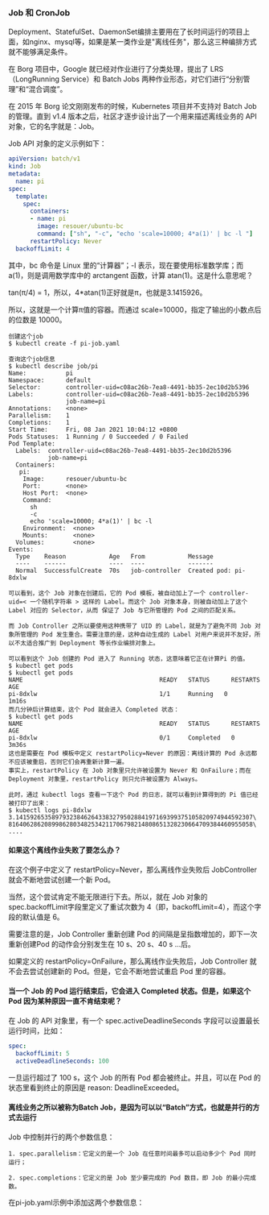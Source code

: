 ### Job 和 CronJob

Deployment、StatefulSet、DaemonSet编排主要用在了长时间运行的项目上面，如nginx、mysql等，如果是某一类作业是"离线任务"，那么这三种编排方式就不能够满足条件。

在 Borg 项目中，Google 就已经对作业进行了分类处理，提出了 LRS（LongRunning Service）和 Batch Jobs 两种作业形态，对它们进行“分别管理”和“混合调度”。

在 2015 年 Borg 论文刚刚发布的时候，Kubernetes 项目并不支持对 Batch Job 的管理。直到 v1.4 版本之后，社区才逐步设计出了一个用来描述离线业务的 API 对象，它的名字就是：Job。

Job API 对象的定义示例如下：
```yaml
apiVersion: batch/v1
kind: Job
metadata:  
  name: pi
spec:  
  template:    
    spec:      
      containers:      
      - name: pi        
        image: resouer/ubuntu-bc         
        command: ["sh", "-c", "echo 'scale=10000; 4*a(1)' | bc -l "]      
      restartPolicy: Never  
  backoffLimit: 4
```
其中，bc 命令是 Linux 里的“计算器”；-l 表示，现在要使用标准数学库；而 a(1)，则是调用数学库中的 arctangent 函数，计算 atan(1)。这是什么意思呢？

tan(π/4) = 1，所以，4*atan(1)正好就是π，也就是3.1415926。

所以，这就是一个计算π值的容器。而通过 scale=10000，指定了输出的小数点后的位数是 10000。
```text
创建这个job
$ kubectl create -f pi-job.yaml

查询这个job信息
$ kubectl describe job/pi
Name:           pi
Namespace:      default
Selector:       controller-uid=c08ac26b-7ea8-4491-bb35-2ec10d2b5396
Labels:         controller-uid=c08ac26b-7ea8-4491-bb35-2ec10d2b5396
                job-name=pi
Annotations:    <none>
Parallelism:    1
Completions:    1
Start Time:     Fri, 08 Jan 2021 10:04:12 +0800
Pods Statuses:  1 Running / 0 Succeeded / 0 Failed
Pod Template:
  Labels:  controller-uid=c08ac26b-7ea8-4491-bb35-2ec10d2b5396
           job-name=pi
  Containers:
   pi:
    Image:      resouer/ubuntu-bc
    Port:       <none>
    Host Port:  <none>
    Command:
      sh
      -c
      echo 'scale=10000; 4*a(1)' | bc -l 
    Environment:  <none>
    Mounts:       <none>
  Volumes:        <none>
Events:
  Type    Reason            Age   From            Message
  ----    ------            ----  ----            -------
  Normal  SuccessfulCreate  70s   job-controller  Created pod: pi-8dxlw

可以看到，这个 Job 对象在创建后，它的 Pod 模板，被自动加上了一个 controller-uid=< 一个随机字符串 > 这样的 Label。而这个 Job 对象本身，则被自动加上了这个 Label 对应的 Selector，从而 保证了 Job 与它所管理的 Pod 之间的匹配关系。

而 Job Controller 之所以要使用这种携带了 UID 的 Label，就是为了避免不同 Job 对象所管理的 Pod 发生重合。需要注意的是，这种自动生成的 Label 对用户来说并不友好，所以不太适合推广到 Deployment 等长作业编排对象上。

可以看到这个 Job 创建的 Pod 进入了 Running 状态，这意味着它正在计算Pi 的值。
$ kubectl get pods
$ kubectl get pods
NAME                                      READY   STATUS      RESTARTS   AGE
pi-8dxlw                                  1/1     Running   0          1m16s
而几分钟后计算结束，这个 Pod 就会进入 Completed 状态：
$ kubectl get pods
NAME                                      READY   STATUS      RESTARTS   AGE
pi-8dxlw                                  0/1     Completed   0          3m36s
这也是需要在 Pod 模板中定义 restartPolicy=Never 的原因：离线计算的 Pod 永远都不应该被重启，否则它们会再重新计算一遍。
事实上，restartPolicy 在 Job 对象里只允许被设置为 Never 和 OnFailure；而在 Deployment 对象里，restartPolicy 则只允许被设置为 Always。

此时，通过 kubectl logs 查看一下这个 Pod 的日志，就可以看到计算得到的 Pi 值已经被打印了出来：
$ kubectl logs pi-8dxlw
3.141592653589793238462643383279502884197169399375105820974944592307\
81640628620899862803482534211706798214808651328230664709384460955058\
....
```

#### 如果这个离线作业失败了要怎么办？
在这个例子中定义了 restartPolicy=Never，那么离线作业失败后 JobController 就会不断地尝试创建一个新 Pod。

当然，这个尝试肯定不能无限进行下去。所以，就在 Job 对象的 spec.backoffLimit字段里定义了重试次数为 4（即，backoffLimit=4），而这个字段的默认值是 6。

需要注意的是，Job Controller 重新创建 Pod 的间隔是呈指数增加的，即下一次重新创建Pod 的动作会分别发生在 10 s、20 s、40 s ...后。

如果定义的 restartPolicy=OnFailure，那么离线作业失败后，Job Controller 就不会去尝试创建新的 Pod。但是，它会不断地尝试重启 Pod 里的容器。

#### 当一个 Job 的 Pod 运行结束后，它会进入 Completed 状态。但是，如果这个Pod 因为某种原因一直不肯结束呢？
在 Job 的 API 对象里，有一个 spec.activeDeadlineSeconds 字段可以设置最长运行时间，比如：
```yaml
spec: 
  backoffLimit: 5 
  activeDeadlineSeconds: 100
```
一旦运行超过了 100 s，这个 Job 的所有 Pod 都会被终止。并且，可以在 Pod 的状态里看到终止的原因是 reason: DeadlineExceeded。

#### 离线业务之所以被称为Batch Job，是因为可以以“Batch”方式，也就是并行的方式去运行
Job 中控制并行的两个参数信息：
```text
1. spec.parallelism：它定义的是一个 Job 在任意时间最多可以启动多少个 Pod 同时运行；

2. spec.completions：它定义的是 Job 至少要完成的 Pod 数目，即 Job 的最小完成数。
```

在pi-job.yaml示例中添加这两个参数信息：
```yaml

```










